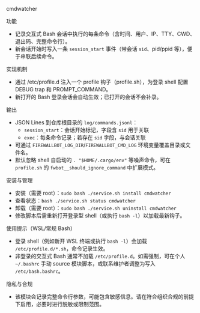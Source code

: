 cmdwatcher

功能
- 记录交互式 Bash 会话中执行的每条命令（含时间、用户、IP、TTY、CWD、退出码、完整命令行）。
- 新会话开始时写入一条 `session_start` 事件（带会话 `sid`、pid/ppid 等），便于串联后续命令。

实现机制
- 通过 /etc/profile.d 注入一个 profile 钩子（profile.sh），为登录 shell 配置 DEBUG trap 和 PROMPT_COMMAND。
- 新打开的 Bash 登录会话会自动生效；已打开的会话不会补录。

输出
- JSON Lines 到仓库根目录的 `log/commands.jsonl`：
  - `session_start`：会话开始标记，字段含 `sid` 用于关联
  - `exec`：每条命令记录；若存在 `sid` 字段，与会话关联
- 可通过 `FIREWALLBOT_LOG_DIR`/`FIREWALLBOT_CMD_LOG` 环境变量覆盖目录或文件名。
- 默认忽略 shell 自启动的 `. "$HOME/.cargo/env"` 等噪声命令，可在 `profile.sh` 的 `fwbot__should_ignore_command` 中扩展模式。

安装与管理
- 安装（需要 root）：`sudo bash ./service.sh install cmdwatcher`
- 查看状态：`bash ./service.sh status cmdwatcher`
- 卸载（需要 root）：`sudo bash ./service.sh uninstall cmdwatcher`
- 修改脚本后需重新打开登录型 shell（或执行 `bash -l`）以加载最新钩子。

使用提示（WSL/常规 Bash）
- 登录 shell（例如新开 WSL 终端或执行 `bash -l`）会加载 `/etc/profile.d/*.sh`，命令记录生效。
- 非登录的交互式 Bash 通常不加载 `/etc/profile.d`。如需强制，可在个人 `~/.bashrc` 手动 source 模块脚本，或联系维护者调整为写入 `/etc/bash.bashrc`。

隐私与合规
- 该模块会记录完整命令行参数，可能包含敏感信息。请在符合组织合规的前提下启用，必要时进行脱敏或限制范围。
